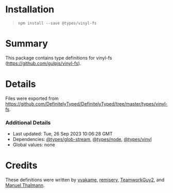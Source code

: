 # Installation
> `npm install --save @types/vinyl-fs`

# Summary
This package contains type definitions for vinyl-fs (https://github.com/gulpjs/vinyl-fs).

# Details
Files were exported from https://github.com/DefinitelyTyped/DefinitelyTyped/tree/master/types/vinyl-fs.

### Additional Details
 * Last updated: Tue, 26 Sep 2023 10:06:28 GMT
 * Dependencies: [@types/glob-stream](https://npmjs.com/package/@types/glob-stream), [@types/node](https://npmjs.com/package/@types/node), [@types/vinyl](https://npmjs.com/package/@types/vinyl)
 * Global values: none

# Credits
These definitions were written by [vvakame](https://github.com/vvakame), [remisery](https://github.com/remisery), [TeamworkGuy2](https://github.com/TeamworkGuy2), and [Manuel Thalmann](https://github.com/manuth).
